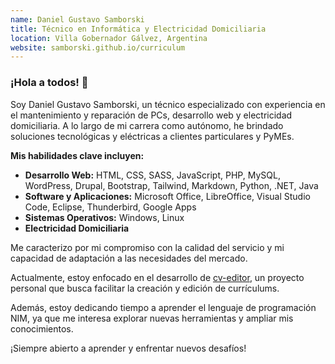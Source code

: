 ```yaml
---
name: Daniel Gustavo Samborski
title: Técnico en Informática y Electricidad Domiciliaria
location: Villa Gobernador Gálvez, Argentina
website: samborski.github.io/curriculum
---
```


### ¡Hola a todos! 👋

Soy Daniel Gustavo Samborski, un técnico especializado con experiencia en el mantenimiento y reparación de PCs, desarrollo web y electricidad domiciliaria. A lo largo de mi carrera como autónomo, he brindado soluciones tecnológicas y eléctricas a clientes particulares y PyMEs.

**Mis habilidades clave incluyen:**

* **Desarrollo Web:** HTML, CSS, SASS, JavaScript, PHP, MySQL, WordPress, Drupal, Bootstrap, Tailwind, Markdown, Python, .NET, Java
* **Software y Aplicaciones:** Microsoft Office, LibreOffice, Visual Studio Code, Eclipse, Thunderbird, Google Apps
* **Sistemas Operativos:** Windows, Linux
* **Electricidad Domiciliaria**

Me caracterizo por mi compromiso con la calidad del servicio y mi capacidad de adaptación a las necesidades del mercado.

Actualmente, estoy enfocado en el desarrollo de [cv-editor](https://github.com/samborski/cv-editor), un proyecto personal que busca facilitar la creación y edición de currículums.

Además, estoy dedicando tiempo a aprender el lenguaje de programación NIM, ya que me interesa explorar nuevas herramientas y ampliar mis conocimientos.

¡Siempre abierto a aprender y enfrentar nuevos desafíos!
